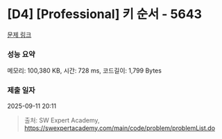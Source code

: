 # [D4] [Professional] 키 순서 - 5643 

[문제 링크](https://swexpertacademy.com/main/code/problem/problemDetail.do?contestProbId=AWXQsLWKd5cDFAUo) 

### 성능 요약

메모리: 100,380 KB, 시간: 728 ms, 코드길이: 1,799 Bytes

### 제출 일자

2025-09-11 20:11



> 출처: SW Expert Academy, https://swexpertacademy.com/main/code/problem/problemList.do